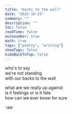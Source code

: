 ```yaml
---
title: "backs to the wall"
date: "2025-10-23"
summary: ""
description: ""
toc: false
readTime: false
autonumber: true
math: true
tags: ["poetry", "writing"]
showTags: false
hideBackToTop: false
---
```


who's to say  
we're not standing  
with our backs to the wall  
  
what are we really up against  
is it feelings or is it fate  
how can we ever know for sure  


-aw